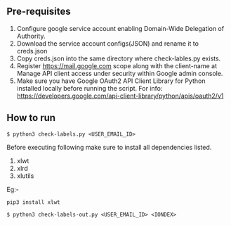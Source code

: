 ## Pre-requisites

1. Configure google service account enabling Domain-Wide Delegation of Authority.
2. Download the service account configs(JSON) and rename it to creds.json
3. Copy creds.json into the same directory where check-lables.py exists.
4. Register https://mail.google.com scope along with the client-name at Manage API client access under security within Google admin console.
5. Make sure you have Google OAuth2 API Client Library for Python installed locally before running the script.
For info: https://developers.google.com/api-client-library/python/apis/oauth2/v1

## How to run

```
$ python3 check-labels.py <USER_EMAIL_ID>
```

Before executing following make sure to install all dependencies listed.
1. xlwt 
2. xlrd
3. xlutils

Eg:- 
```
pip3 install xlwt
```

```
$ python3 check-labels-out.py <USER_EMAIL_ID> <IONDEX>
```